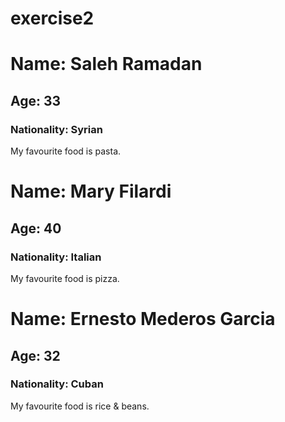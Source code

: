 # exercise2
# Name: Saleh Ramadan   
## Age: 33
### Nationality: Syrian
My favourite food is pasta.

# Name: Mary Filardi
## Age: 40
### Nationality: Italian
My favourite food is pizza.

# Name: Ernesto Mederos Garcia
## Age: 32
### Nationality: Cuban
My favourite food is rice & beans.